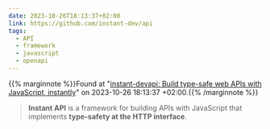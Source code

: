 ```yaml
---
date: 2023-10-26T18:13:37+02:00
link: https://github.com/instant-dev/api
tags:
  - API
  - framework
  - javascript
  - openapi
---
```

{{% marginnote %}}Found at "[instant-devapi: Build type-safe web APIs with JavaScript, instantly](https://web.archive.org/web/20231026181337/https://github.com/instant-dev/api)" on 2023-10-26 18:13:37 +02:00.{{% /marginnote %}}

> **Instant API** is a framework for building APIs with JavaScript that implements **type-safety at the HTTP interface**.